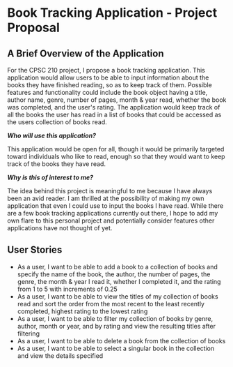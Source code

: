 # Book Tracking Application - Project Proposal

## A Brief Overview of the Application

For the CPSC 210 project, I propose a book tracking application. This application would allow
users to be able to input information about the books they have finished reading, so as to keep 
track of them. Possible features and functionality could include the book object having a title, 
author name, genre, number of pages, month & year read, whether the book was completed, 
and the user's rating. The application would keep track of all the books the user has read in a list 
of books that could be accessed as the users collection of books read.

***Who will use this application?***

This application would be open for all, though it would be primarily targeted toward individuals who 
like to read, enough so that they would want to keep track of the books they have read.

***Why is this of interest to me?***

The idea behind this project is meaningful to me because I have always been an avid reader. I am thrilled at 
the possibility of making my own application that even I could use to input the books I have read. While there are
a few book tracking applications currently out there, I hope to add my own flare to this personal project and potentially
consider features other applications have not thought of yet.

## User Stories
- As a user, I want to be able to add a book to a collection of books and specify the name of the book, the author,
the number of pages, the genre, the month & year I read it, whether I completed it, and the rating from 1 to 5 with increments
of 0.25
- As a user, I want to be able to view the titles of my collection of books read and sort the order from 
the most recent to the least recently completed, highest rating to the lowest rating
- As a user, I want to be able to filter my collection of books by genre, author, month or year, and by rating and view
the resulting titles after filtering
- As a user, I want to be able to delete a book from the collection of books
- As a user, I want to be able to select a singular book in the collection and view the details specified
